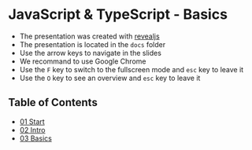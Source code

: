# JavaScript & TypeScript - Basics

- The presentation was created with [revealjs](https://revealjs.com/)
- The presentation is located in the `docs` folder
- Use the arrow keys to navigate in the slides
- We recommand to use Google Chrome
- Use the `F` key to switch to the fullscreen mode and `esc` key to leave it
- Use the `O` key to see an overview and `esc` key to leave it

## Table of Contents

- [01 Start](https://baloise.github.io/ws-javascript-typescript-basics/)
- [02 Intro](https://baloise.github.io/ws-javascript-typescript-basics/01-intro.html)
- [03 Basics](https://baloise.github.io/ws-javascript-typescript-basics/02-basics.html)

